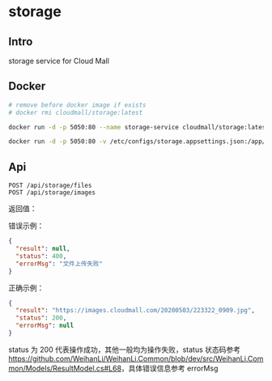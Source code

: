 # storage

## Intro

storage service for Cloud Mall

## Docker

``` bash
# remove before docker image if exists
# docker rmi cloudmall/storage:latest

docker run -d -p 5050:80 --name storage-service cloudmall/storage:latest

docker run -d -p 5050:80 -v /etc/configs/storage.appsettings.json:/app/appsettings/Production.json cloudmall/storage:latest
```

## Api

```
POST /api/storage/files
POST /api/storage/images
```

返回值：

错误示例：

``` json
{
  "result": null,
  "status": 400,
  "errorMsg": "文件上传失败"
}
```

正确示例：

``` json
{
  "result": "https://images.cloudmall.com/20200503/223322_0909.jpg",
  "status": 200,
  "errorMsg": null
}
```

status 为 200 代表操作成功，其他一般均为操作失败，status 状态码参考 <https://github.com/WeihanLi/WeihanLi.Common/blob/dev/src/WeihanLi.Common/Models/ResultModel.cs#L68>，具体错误信息参考 errorMsg 
